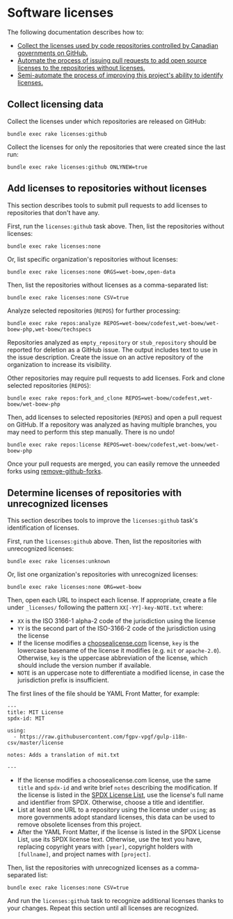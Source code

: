 # Software licenses

The following documentation describes how to:

* [Collect the licenses used by code repositories controlled by Canadian governments on GitHub.](#collect-data)
* [Automate the process of issuing pull requests to add open source licenses to the repositories without licenses.](#add-licenses-to-repositories-without-licenses)
* [Semi-automate the process of improving this project's ability to identify licenses.](#determine-licenses-of-repositories-with-unrecognized-licenses)

## Collect licensing data

Collect the licenses under which repositories are released on GitHub:

    bundle exec rake licenses:github

Collect the licenses for only the repositories that were created since the last run:

    bundle exec rake licenses:github ONLYNEW=true

## Add licenses to repositories without licenses

This section describes tools to submit pull requests to add licenses to repositories that don't have any.

First, run the `licenses:github` task above. Then, list the repositories without licenses:

    bundle exec rake licenses:none

Or, list specific organization's repositories without licenses:

    bundle exec rake licenses:none ORGS=wet-boew,open-data

Then, list the repositories without licenses as a comma-separated list:

    bundle exec rake licenses:none CSV=true

Analyze selected repositories (`REPOS`) for further processing:

    bundle exec rake repos:analyze REPOS=wet-boew/codefest,wet-boew/wet-boew-php,wet-boew/techspecs

Repositories analyzed as `empty_repository` or `stub_repository` should be reported for deletion as a GitHub issue. The output includes text to use in the issue description. Create the issue on an active repository of the organization to increase its visibility.

Other repositories may require pull requests to add licenses. Fork and clone selected repositories (`REPOS`):

    bundle exec rake repos:fork_and_clone REPOS=wet-boew/codefest,wet-boew/wet-boew-php

Then, add licenses to selected repositories (`REPOS`) and open a pull request on GitHub. If a repository was analyzed as having multiple branches, you may need to perform this step manually. There is no undo!

    bundle exec rake repos:license REPOS=wet-boew/codefest,wet-boew/wet-boew-php

Once your pull requests are merged, you can easily remove the unneeded forks using [remove-github-forks](https://github.com/denis-sokolov/remove-github-forks/).

## Determine licenses of repositories with unrecognized licenses

This section describes tools to improve the `licenses:github` task's identification of licenses.

First, run the `licenses:github` above. Then, list the repositories with unrecognized licenses:

    bundle exec rake licenses:unknown

Or, list one organization's repositories with unrecognized licenses:

    bundle exec rake licenses:none ORG=wet-boew

Then, open each URL to inspect each license. If appropriate, create a file under `_licenses/` following the pattern `XX[-YY]-key-NOTE.txt` where:

* `XX` is the ISO 3166-1 alpha-2 code of the jurisdiction using the license
* `YY` is the second part of the ISO-3166-2 code of the jurisdiction using the license
* If the license modifies a [choosealicense.com](https://github.com/benbalter/licensee/tree/master/vendor/choosealicense.com/_licenses) license, `key` is the lowercase basename of the license it modifies (e.g. `mit` or `apache-2.0`). Otherwise, `key` is the uppercase abbreviation of the license, which should include the version number if available.
* `NOTE` is an uppercase note to differentiate a modified license, in case the jurisdiction prefix is insufficient.

The first lines of the file should be YAML Front Matter, for example:

```
---
title: MIT License
spdx-id: MIT

using:
  - https://raw.githubusercontent.com/fgpv-vpgf/gulp-i18n-csv/master/license

notes: Adds a translation of mit.txt

---
```

* If the license modifies a choosealicense.com license, use the same `title` and `spdx-id` and write brief `notes` describing the modification. If the license is listed in the [SPDX License List](https://spdx.org/licenses/), use the license's full name and identifier from SPDX. Otherwise, choose a title and identifier.
* List at least one URL to a repository using the license under `using`; as more governments adopt standard licenses, this data can be used to remove obsolete licenses from this project.
* After the YAML Front Matter, if the license is listed in the SPDX License List, use its SPDX license text. Otherwise, use the text you have, replacing copyright years with `[year]`, copyright holders with `[fullname]`, and project names with `[project]`.

Then, list the repositories with unrecognized licenses as a comma-separated list:

    bundle exec rake licenses:none CSV=true

And run the `licenses:github` task to recognize additional licenses thanks to your changes. Repeat this section until all licenses are recognized.
